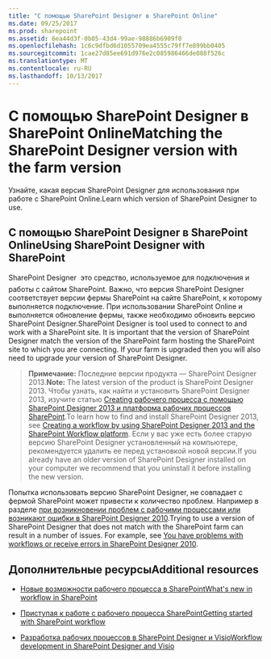 ```yaml
---
title: "С помощью SharePoint Designer в SharePoint Online"
ms.date: 09/25/2017
ms.prod: sharepoint
ms.assetid: 6ea44d3f-0b05-43d4-99ae-98886b6909f0
ms.openlocfilehash: 1c6c9dfbd6d1055709ea4555c79ff7e899bb0405
ms.sourcegitcommit: 1cae27d85ee691d976e2c085986466de088f526c
ms.translationtype: MT
ms.contentlocale: ru-RU
ms.lasthandoff: 10/13/2017
---
```

# <a name="matching-the-sharepoint-designer-version-with-the-farm-version"></a><span data-ttu-id="93acf-102">С помощью SharePoint Designer в SharePoint Online</span><span class="sxs-lookup"><span data-stu-id="93acf-102">Matching the SharePoint Designer version with the farm version</span></span>
<span data-ttu-id="93acf-103">Узнайте, какая версия SharePoint Designer для использования при работе с SharePoint Online.</span><span class="sxs-lookup"><span data-stu-id="93acf-103">Learn which version of SharePoint Designer to use.</span></span>
## <a name="using-sharepoint-designer-with-sharepoint"></a><span data-ttu-id="93acf-104">С помощью SharePoint Designer в SharePoint Online</span><span class="sxs-lookup"><span data-stu-id="93acf-104">Using SharePoint Designer with SharePoint</span></span>
<span data-ttu-id="93acf-105"><a name="section1"> </a></span><span class="sxs-lookup"><span data-stu-id="93acf-105"><a name="section1"> </a></span></span>

<span data-ttu-id="93acf-p101">SharePoint Designer  это средство, используемое для подключения и работы с сайтом SharePoint. Важно, что версия SharePoint Designer соответствует версии фермы SharePoint на сайте SharePoint, к которому выполняется подключение. При использовании SharePoint Online и выполняется обновление фермы, также необходимо обновить версию SharePoint Designer.</span><span class="sxs-lookup"><span data-stu-id="93acf-p101">SharePoint Designer is tool used to connect to and work with a SharePoint site. It is important that the version of SharePoint Designer match the version of the SharePoint farm hosting the SharePoint site to which you are connecting. If your farm is upgraded then you will also need to upgrade your version of SharePoint Designer.</span></span>
  
    
    

> <span data-ttu-id="93acf-109">**Примечание:** Последние версии продукта — SharePoint Designer 2013.</span><span class="sxs-lookup"><span data-stu-id="93acf-109">**Note:** The latest version of the product is SharePoint Designer 2013.</span></span> <span data-ttu-id="93acf-110">Чтобы узнать, как найти и установить SharePoint Designer 2013, изучите статью [Creating рабочего процесса с помощью SharePoint Designer 2013 и платформа рабочих процессов SharePoint](creating-a-workflow-by-using-sharepoint-designer-and-the-sharepoint-wo.md).</span><span class="sxs-lookup"><span data-stu-id="93acf-110">To learn how to find and install SharePoint Designer 2013, see  [Creating a workflow by using SharePoint Designer 2013 and the SharePoint Workflow platform](creating-a-workflow-by-using-sharepoint-designer-and-the-sharepoint-wo.md).</span></span> <span data-ttu-id="93acf-111">Если у вас уже есть более старую версию SharePoint Designer установленный на компьютере, рекомендуется удалить ее перед установкой новой версии.</span><span class="sxs-lookup"><span data-stu-id="93acf-111">If you already have an older version of SharePoint Designer installed on your computer we recommend that you uninstall it before installing the new version.</span></span> 
  
    
    

<span data-ttu-id="93acf-p103">Попытка использовать версию SharePoint Designer, не совпадает с фермой SharePoint может привести к количество проблем. Например в разделе  [при возникновении проблем с рабочими процессами или возникают ошибки в SharePoint Designer 2010](http://support.microsoft.com/kb/2794961).</span><span class="sxs-lookup"><span data-stu-id="93acf-p103">Trying to use a version of SharePoint Designer that does not match with the SharePoint farm can result in a number of issues. For example, see  [You have problems with workflows or receive errors in SharePoint Designer 2010](http://support.microsoft.com/kb/2794961).</span></span>
  
    
    

  
    
    

## <a name="additional-resources"></a><span data-ttu-id="93acf-114">Дополнительные ресурсы</span><span class="sxs-lookup"><span data-stu-id="93acf-114">Additional resources</span></span>
<span data-ttu-id="93acf-115"><a name="bk_addresources"> </a></span><span class="sxs-lookup"><span data-stu-id="93acf-115"><a name="bk_addresources"> </a></span></span>


-  [<span data-ttu-id="93acf-116">Новые возможности рабочего процесса в SharePoint</span><span class="sxs-lookup"><span data-stu-id="93acf-116">What's new in workflow in SharePoint</span></span>](http://msdn.microsoft.com/library/6ab8a28b-fa2f-4530-8b55-a7f663bf15ea.aspx)
    
  
-  [<span data-ttu-id="93acf-117">Приступая к работе с рабочего процесса SharePoint</span><span class="sxs-lookup"><span data-stu-id="93acf-117">Getting started with SharePoint workflow</span></span>](http://msdn.microsoft.com/library/cc73be76-a329-449f-90ab-86822b1c2ee8.aspx)
    
  
-  [<span data-ttu-id="93acf-118">Разработка рабочих процессов в SharePoint Designer и Visio</span><span class="sxs-lookup"><span data-stu-id="93acf-118">Workflow development in SharePoint Designer and Visio</span></span>](workflow-development-in-sharepoint-designer-and-visio.md)
    
  

  
    
    

